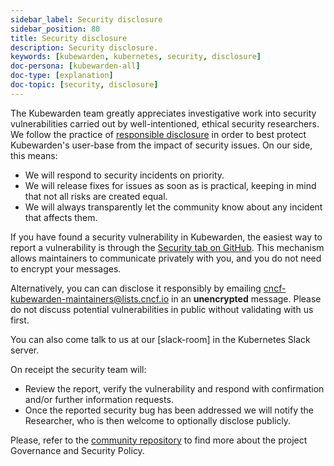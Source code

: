 ```yaml
---
sidebar_label: Security disclosure
sidebar_position: 80
title: Security disclosure
description: Security disclosure.
keywords: [kubewarden, kubernetes, security, disclosure]
doc-persona: [kubewarden-all]
doc-type: [explanation]
doc-topic: [security, disclosure]
---
```


<head>
  <link rel="canonical" href="https://docs.kubewarden.io/disclosure"/>
</head>

The Kubewarden team greatly appreciates investigative work into security
vulnerabilities carried out by well-intentioned, ethical security researchers.
We follow the practice of [responsible
disclosure](https://en.wikipedia.org/wiki/Responsible_disclosure) in order to
best protect Kubewarden's user-base from the impact of security issues. On our
side, this means:

- We will respond to security incidents on priority.
- We will release fixes for issues as soon as is practical, keeping in mind
  that not all risks are created equal.
- We will always transparently let the community know about any incident that
  affects them.

If you have found a security vulnerability in Kubewarden, the easiest way to
report a vulnerability is through the [Security tab on
GitHub](https://github.com/kubewarden/community/security/advisories). This
mechanism allows maintainers to communicate privately with you, and you do not
need to encrypt your messages.

Alternatively, you can can disclose it responsibly by emailing
[cncf-kubewarden-maintainers@lists.cncf.io](mailto:cncf-kubewarden-maintainers@lists.cncf.io)
in an **unencrypted** message. Please do not discuss potential vulnerabilities in public without validating
with us first.

You can also come talk to us at our [slack-room] in the Kubernetes Slack server.

On receipt the security team will:

- Review the report, verify the vulnerability and respond with confirmation
  and/or further information requests.
- Once the reported security bug has been addressed we will notify the
  Researcher, who is then welcome to optionally disclose publicly.

Please, refer to the [community
repository](https://github.com/kubewarden/community) to find more about the
project Governance and Security Policy.
